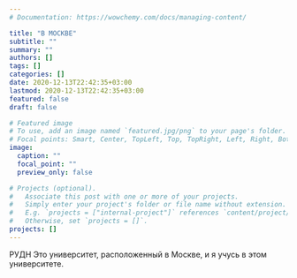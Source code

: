 ```yaml
---
# Documentation: https://wowchemy.com/docs/managing-content/

title: "В МОСКВЕ"
subtitle: ""
summary: ""
authors: []
tags: []
categories: []
date: 2020-12-13T22:42:35+03:00
lastmod: 2020-12-13T22:42:35+03:00
featured: false
draft: false

# Featured image
# To use, add an image named `featured.jpg/png` to your page's folder.
# Focal points: Smart, Center, TopLeft, Top, TopRight, Left, Right, BottomLeft, Bottom, BottomRight.
image:
  caption: ""
  focal_point: ""
  preview_only: false

# Projects (optional).
#   Associate this post with one or more of your projects.
#   Simply enter your project's folder or file name without extension.
#   E.g. `projects = ["internal-project"]` references `content/project/deep-learning/index.md`.
#   Otherwise, set `projects = []`.
projects: []
---
```

РУДН Это университет, расположенный в Москве, и я учусь в этом университете. 